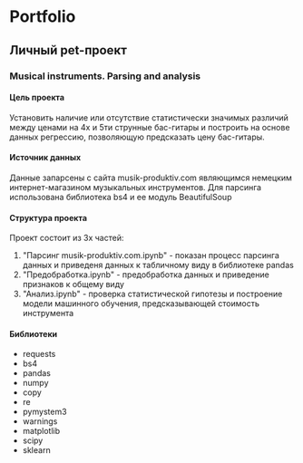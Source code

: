 # Portfolio

## Личный pet-проект

### Musical instruments. Parsing and analysis

#### Цель проекта
Установить наличие или отсутствие статистически значимых различий между ценами на 4х и 5ти струнные бас-гитары и построить на основе данных регрессию, позволяющую предсказать цену бас-гитары.

#### Источник данных
Данные запарсены с сайта musik-produktiv.com являющимся немецким интернет-магазином музыкальных инструментов. Для парсинга использована библиотека bs4 и ее модуль BeautifulSoup

#### Структура проекта
Проект состоит из 3х частей:
1) "Парсинг musik-produktiv.com.ipynb" - показан процесс парсинга данных и приведеня данных к табличному виду в библиотеке pandas
2) "Предобработка.ipynb" - предобработка данных и приведение признаков к общему виду
3) "Анализ.ipynb" - проверка статистической гипотезы и построение модели машинного обучения, предсказывающей стоимость инструмента

#### Библиотеки
- requests
- bs4
- pandas
- numpy
- copy
- re
- pymystem3
- warnings
- matplotlib
- scipy
- sklearn
